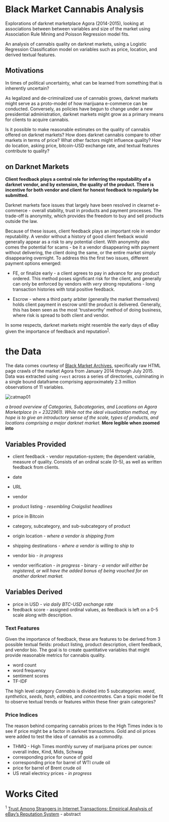 # Black Market Cannabis Analysis

Explorations of darknet marketplace Agora (2014-2015), looking at associations between between variables and size of the market using Association Rule Mining and Poisson Regression model fits. 

An analysis of cannabis quality on darknet markets, using a Logistic Regression Classification model on variables such as price, location, and derived textual features. 

## Motivations

In times of political uncertainty, what can be learned from something that is inherently uncertain? 

As legalized and de-criminalized use of cannabis grows, darknet markets might serve as a proto-model of how marijuana e-commerce can be conducted. Conversely, as policies have begun to change under a new presidential administration, darknet markets might grow as a primary means for clients to acquire cannabis. 

Is it possible to make reasonable estimates on the quality of cannabis offered on darknet markets? 
How does darknet cannabis compare to other markets in terms of price? What other factors might influence quality? How do location, asking price, bitcoin-USD exchange rate, and textual features contribute to quality? 

## on Darknet Markets

**Client feedback plays a central role for inferring the reputability of a darknet vendor, and by extension, the quality of the product. There is incentive for both vendor and client for honest feedback to regularly be submitted.**

Darknet markets face issues that largely have been resolved in clearnet e-commerce - overall stability, trust in products and payment processes. The trade-off is anonymity, which provides the freedom to buy and sell products outside the law. 

Because of these issues, client feedback plays an important role in vendor reputability. A vendor without a history of good client feeback would generally appear as a risk to any potential client. With anonymity also comes the potential for scams - be it a vendor disappearing with payment without delivering, the client doing the same, or the entire market simply disappearing overnight. To address this the first two issues, different payment options emerged:

- FE, or finalize early - a client agrees to pay in advance for any product ordered. This method poses significant risk for the client, and generally can only be enforced by vendors with _very_ strong reputations - long transaction histories with total positive feedback.

- Escrow - where a third party arbiter (generally the market themselves) holds client payment in escrow until the product is delivered. Generally, this has been seen as the most 'trustworthy' method of doing business, where risk is spread to both client and vendor.

In some respects, darknet markets might resemble the early days of eBay given the importance of feedback and reputation<sup>[1](#Works-Cited)</sup>.
 
# the Data

The data comes courtesy of [Black Market Archives](http://www.gwern.net/Black-market%20archives), specifically raw HTML page crawls of the market Agora from January 2014 through July 2015. Data was extracted using `rvest` across a series of directories, culminating in a single bound dataframe comprising approximately 2.3 million observations of 11 variables. 

![catmap01](http://pi.mozzarella.website/BMC/EDA-Categoricals-V.png)

_a broad overview of Categories, Subcategories, and Locations on Agora Marketplace (n = 2322961). While not the ideal visualization method, my hope is to give an introductory sense of the scale, types of products, and locations comprising a major darknet market._ **More legible when zoomed into**


## Variables Provided

- client feedback - vendor reputation-system; the dependent variable, measure of quality. Consists of an ordinal scale (0-5), as well as written feedback from clients. 

- date 
- URL  
- vendor  
- product listing - _resembling Craigslist headlines_
- price in Bitcoin
- category, subcategory, and sub-subcategory of product
- origin location - _where a vendor is shipping from_
- shipping destinations - _where a vendor is willing to ship to_
- vendor bio - _in progress_
- vendor verification - _in progress_ - binary - _a vendor will either be registered, or will have the added bonus of being vouched for on another darknet market._

## Variables Derived

- price in USD - _via daily BTC-USD exchange rate_
- feedback score - assigned ordinal values, as feedback is left on a 0-5 scale along with description.

### Text Features

Given the importance of feedback, these are features to be derived from 3 possible textual fields: product listing, product description, client feedback, and vendor bio. The goal is to create quantitative variables that might provide reasonable metrics for cannabis quality. 

- word count 
- word frequency
- sentiment scores
- TF-IDF

The high level category _Cannabis_ is divided into 5 subcategories: _weed_, _synthetics_, _seeds_, _hash_, _edibles_, and _concentrates_. Can a topic model be fit to observe textual trends or features within these finer grain categories? 

### Price Indices

The reason behind comparing cannabis prices to the High Times index is to see if price might be a factor in darknet transactions. Gold and oil prices were added to test the idea of cannabis as a commodity. 

- THMQ - High Times monthly survey of marijuana prices per ounce: overall index, Kind, Mids, Schwag
- corresponding price for ounce of gold
- corresponding price for barrel of WTI crude oil 
- price for barrel of Brent crude oil
- US retail electricy prices - _in progress_

# Works Cited

<sup>1</sup> [Trust Among Strangers in Internet Transactions:
Empirical Analysis of eBay’s Reputation System](http://cseweb.ucsd.edu/groups/csag/html/teaching/cse225s04/Reading%20List/E-bay-Empirical-BodegaBay.pdf) - abstract


